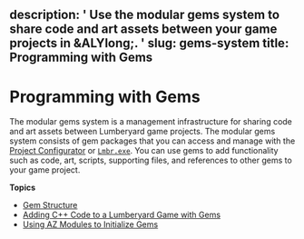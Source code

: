 description: ' Use the modular gems system to share code and art assets between your
  game projects in &ALYlong;. '
slug: gems-system
title: Programming with Gems
---
# Programming with Gems<a name="gems-system"></a>

The modular gems system is a management infrastructure for sharing code and art assets between Lumberyard game projects\. The modular gems system consists of gem packages that you can access and manage with the [Project Configurator](configurator-intro.md) or [`Lmbr.exe`](lmbr-exe.md)\. You can use gems to add functionality such as code, art, scripts, supporting files, and references to other gems to your game project\.

**Topics**
+ [Gem Structure](gems-system-structure.md)
+ [Adding C\+\+ Code to a Lumberyard Game with Gems](component-entity-system-pg-gems-code.md)
+ [Using AZ Modules to Initialize Gems](az-modules-intro.md)